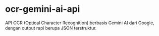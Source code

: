 # ocr-gemini-ai-api
API OCR (Optical Character Recognition) berbasis Gemini AI dari Google, dengan output rapi berupa JSON terstruktur.
